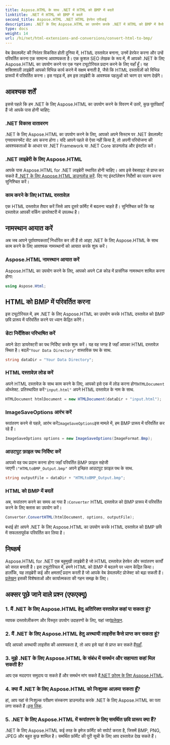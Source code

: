 ```yaml
---
title: Aspose.HTML के साथ .NET में HTML को BMP में बदलें
linktitle: .NET में HTML को BMP में बदलें
second_title: Aspose.HTML .NET HTML हेरफेर एपीआई
description: .NET के लिए Aspose.HTML का उपयोग करके .NET में HTML को BMP में कैसे बदलें, यह जानें। .NET के लिए Aspose.HTML का लाभ उठाने के लिए वेब डेवलपर्स के लिए व्यापक गाइड।
type: docs
weight: 14
url: /hi/net/html-extensions-and-conversions/convert-html-to-bmp/
---
```

वेब डेवलपमेंट की निरंतर विकसित होती दुनिया में, HTML दस्तावेज़ बनाना, उनमें हेरफेर करना और उन्हें परिवर्तित करना एक सामान्य आवश्यकता है। एक कुशल SEO लेखक के रूप में, मैं आपको .NET के लिए Aspose.HTML का उपयोग करने पर एक गहन ट्यूटोरियल प्रदान करने के लिए यहाँ हूँ। यह शक्तिशाली लाइब्रेरी आपको विभिन्न कार्य करने में सक्षम बनाती है, जैसे कि HTML दस्तावेज़ों को विभिन्न प्रारूपों में परिवर्तित करना। इस गाइड में, हम इस लाइब्रेरी के आवश्यक पहलुओं को चरण दर चरण देखेंगे।

## आवश्यक शर्तें

इससे पहले कि हम .NET के लिए Aspose.HTML का उपयोग करने के विवरण में उतरें, कुछ पूर्वापेक्षाएँ हैं जो आपके पास होनी चाहिए:

### .NET विकास वातावरण

.NET के लिए Aspose.HTML का उपयोग करने के लिए, आपको अपने सिस्टम पर .NET डेवलपमेंट एनवायरनमेंट सेट अप करना होगा। यदि आपने पहले से ऐसा नहीं किया है, तो अपनी परियोजना की आवश्यकताओं के आधार पर .NET Framework या .NET Core डाउनलोड और इंस्टॉल करें।

### .NET लाइब्रेरी के लिए Aspose.HTML

 आपके पास Aspose.HTML for .NET लाइब्रेरी स्थापित होनी चाहिए। आप इसे वेबसाइट से प्राप्त कर सकते हैं,[.NET के लिए Aspose.HTML डाउनलोड करें](https://releases.aspose.com/html/net/). दिए गए इंस्टॉलेशन निर्देशों का पालन करना सुनिश्चित करें।

### काम करने के लिए HTML दस्तावेज़

एक HTML दस्तावेज़ तैयार करें जिसे आप दूसरे फ़ॉर्मेट में बदलना चाहते हैं। सुनिश्चित करें कि यह दस्तावेज़ आपकी वर्किंग डायरेक्टरी में उपलब्ध है।

## नामस्थान आयात करें

अब जब आपने पूर्वावश्यकताएँ निर्धारित कर ली हैं तो आइए .NET के लिए Aspose.HTML के साथ काम करने के लिए आवश्यक नामस्थानों को आयात करके शुरू करें।

### Aspose.HTML नामस्थान आयात करें

Aspose.HTML का उपयोग करने के लिए, आपको अपने C# कोड में प्रासंगिक नामस्थान शामिल करना होगा:

```csharp
using Aspose.Html;
```

## HTML को BMP में परिवर्तित करना

इस ट्यूटोरियल में, हम .NET के लिए Aspose.HTML का उपयोग करके HTML दस्तावेज़ को BMP छवि प्रारूप में परिवर्तित करने पर ध्यान केंद्रित करेंगे।

### डेटा निर्देशिका परिभाषित करें

 अपने डेटा डायरेक्टरी का पथ निर्दिष्ट करके शुरू करें। यह वह जगह है जहाँ आपका HTML दस्तावेज़ स्थित है। बदलें`"Your Data Directory"` वास्तविक पथ के साथ.

```csharp
string dataDir = "Your Data Directory";
```

### HTML दस्तावेज़ लोड करें

 अपने HTML दस्तावेज़ के साथ काम करने के लिए, आपको इसे एक में लोड करना होगा`HTMLDocument` ऑब्जेक्ट. प्रतिस्थापित करें`"input.html"` अपने HTML दस्तावेज़ के नाम के साथ.

```csharp
HTMLDocument htmlDocument = new HTMLDocument(dataDir + "input.html");
```

### ImageSaveOptions आरंभ करें

 रूपांतरण करने से पहले, आरंभ करें`ImageSaveOptions`इस मामले में, हम BMP प्रारूप में परिवर्तित कर रहे हैं।

```csharp
ImageSaveOptions options = new ImageSaveOptions(ImageFormat.Bmp);
```

### आउटपुट फ़ाइल पथ निर्दिष्ट करें

 आपको वह पथ प्रदान करना होगा जहाँ परिवर्तित BMP फ़ाइल सहेजी जाएगी।`"HTMLtoBMP_Output.bmp"` अपने इच्छित आउटपुट फ़ाइल पथ के साथ.

```csharp
string outputFile = dataDir + "HTMLtoBMP_Output.bmp";
```

### HTML को BMP में बदलें

 अब, रूपांतरण करने का समय आ गया है।`Converter` HTML दस्तावेज़ को BMP प्रारूप में परिवर्तित करने के लिए क्लास का उपयोग करें।

```csharp
Converter.ConvertHTML(htmlDocument, options, outputFile);
```

बधाई हो! आपने .NET के लिए Aspose.HTML का उपयोग करके HTML दस्तावेज़ को BMP छवि में सफलतापूर्वक परिवर्तित कर लिया है।

## निष्कर्ष

Aspose.HTML for .NET एक बहुमुखी लाइब्रेरी है जो HTML दस्तावेज़ हेरफेर और रूपांतरण कार्यों को सरल बनाती है। इस ट्यूटोरियल में, हमने HTML को BMP में बदलने पर ध्यान केंद्रित किया। हालाँकि, यह लाइब्रेरी कई और क्षमताएँ प्रदान करती है जो आपके वेब डेवलपमेंट प्रोजेक्ट को बढ़ा सकती हैं।[प्रलेखन](https://reference.aspose.com/html/net/) इसकी विशेषताओं और कार्यात्मकता की गहन समझ के लिए।

## अक्सर पूछे जाने वाले प्रश्न (एफएक्यू)

### 1. मैं .NET के लिए Aspose.HTML हेतु अतिरिक्त दस्तावेज़ कहां पा सकता हूं?

 व्यापक दस्तावेज़ीकरण और विस्तृत उपयोग उदाहरणों के लिए, यहां जाएं[प्रलेखन](https://reference.aspose.com/html/net/).

### 2. मैं .NET के लिए Aspose.HTML हेतु अस्थायी लाइसेंस कैसे प्राप्त कर सकता हूं?

यदि आपको अस्थायी लाइसेंस की आवश्यकता है, तो आप इसे यहां से प्राप्त कर सकते हैं[यहाँ](https://purchase.aspose.com/temporary-license/).

### 3. मुझे .NET के लिए Aspose.HTML के संबंध में समर्थन और सहायता कहां मिल सकती है?

 आप एक मददगार समुदाय पा सकते हैं और समर्थन मांग सकते हैं[.NET फ़ोरम के लिए Aspose.HTML](https://forum.aspose.com/).

### 4. क्या मैं .NET के लिए Aspose.HTML को निःशुल्क आज़मा सकता हूँ?

 हां, आप यहां से निःशुल्क परीक्षण संस्करण डाउनलोड करके .NET के लिए Aspose.HTML का पता लगा सकते हैं।[इस लिंक](https://releases.aspose.com/).

### 5. .NET के लिए Aspose.HTML में रूपांतरण के लिए समर्थित छवि प्रारूप क्या हैं?

.NET के लिए Aspose.HTML कई तरह के इमेज फ़ॉर्मेट को सपोर्ट करता है, जिसमें BMP, PNG, JPEG और बहुत कुछ शामिल है। समर्थित फ़ॉर्मेट की पूरी सूची के लिए आप दस्तावेज़ देख सकते हैं।
